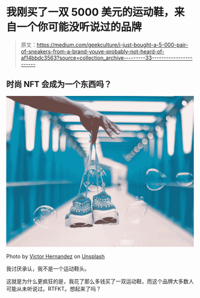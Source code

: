 # 我刚买了一双 5000 美元的运动鞋，来自一个你可能没听说过的品牌

> 原文：<https://medium.com/geekculture/i-just-bought-a-5-000-pair-of-sneakers-from-a-brand-youve-probably-not-heard-of-af14bbdc3563?source=collection_archive---------33----------------------->

## 时尚 NFT 会成为一个东西吗？

![](img/758722ccc7de74bf786d8f1f78a53ba6.png)

Photo by [Victor Hernandez](https://unsplash.com/@victo_orh?utm_source=unsplash&utm_medium=referral&utm_content=creditCopyText) on [Unsplash](https://unsplash.com/s/photos/sneakers?utm_source=unsplash&utm_medium=referral&utm_content=creditCopyText)

我讨厌承认，我不是一个运动鞋头。

这就是为什么更疯狂的是，我花了那么多钱买了一双运动鞋，而这个品牌大多数人可能从未听说过。RTFKT。想起来了吗？